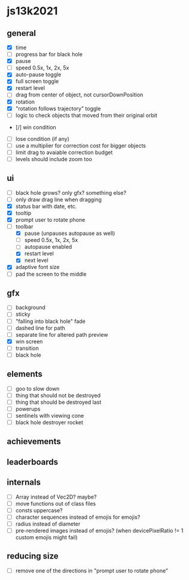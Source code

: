 # js13k2021

## general
- [x] time
- [ ] progress bar for black hole
- [x] pause
- [ ] speed 0.5x, 1x, 2x, 5x
- [x] auto-pause toggle
- [x] full screen toggle
- [x] restart level
- [ ] drag from center of object, not cursorDownPosition
- [x] rotation
- [x] "rotation follows trajectory" toggle
- [ ] logic to check objects that moved from their original orbit
- [/] win condition
- [ ] lose condition (if any)
- [ ] use a multiplier for correction cost for bigger objects
- [ ] limit drag to avaiable correction budget
- [ ] levels should include zoom too

## ui
- [ ] black hole grows? only gfx? something else?
- [ ] only draw drag line when dragging
- [x] status bar with date, etc.
- [x] tooltip
- [x] prompt user to rotate phone
- [ ] toolbar
  - [x] pause (unpauses autopause as well)
  - [ ] speed 0.5x, 1x, 2x, 5x
  - [ ] autopause enabled
  - [x] restart level
  - [x] next level
- [x] adaptive font size
- [ ] pad the screen to the middle

## gfx
- [ ] background
- [ ] sticky
- [ ] "falling into black hole" fade
- [ ] dashed line for path
- [ ] separate line for altered path preview
- [x] win screen
- [ ] transition
- [ ] black hole

## elements
- [ ] goo to slow down
- [ ] thing that should not be destroyed
- [ ] thing that should be destroyed last
- [ ] powerups
- [ ] sentinels with viewing cone
- [ ] black hole destroyer rocket

## achievements

## leaderboards

## internals
- [ ] Array<Float32> instead of Vec2D? maybe?
- [ ] move functions out of class files
- [ ] consts uppercase?
- [ ] character sequences instead of emojis for emojis?
- [ ] radius instead of diameter
- [ ] pre-rendered images instead of emojis? (when devicePixelRatio != 1 custom emojis might fail)

## reducing size
- [ ] remove one of the directions in "prompt user to rotate phone"
